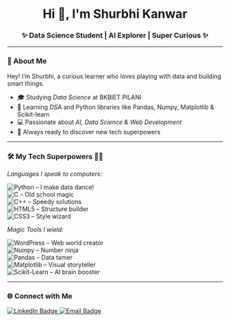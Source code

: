 <h1 align="center">Hi 👋, I'm Shurbhi Kanwar</h1>
<h3 align="center">✨ Data Science Student | AI Explorer | Super Curious ✨</h3>

---

### 🌟 About Me
Hey! I’m Shurbhi, a curious learner who loves playing with data and building smart things.  
- 🎓 Studying *Data Science* at BKBIET PILANI  
- 🌱 Learning *DSA* and Python libraries like Pandas, Numpy, Matplotlib & Scikit-learn  
- 💻 Passionate about *AI, Data Science & Web Development*  
- 🚀 Always ready to discover new tech superpowers  

---

### 🛠 My Tech Superpowers 🦸‍♀

*Languages I speak to computers:*  

![Python](https://img.shields.io/badge/Python-3776AB?style=for-the-badge&logo=python&logoColor=white) – I make data dance!  
![C](https://img.shields.io/badge/C-A8B9CC?style=for-the-badge&logo=c&logoColor=white) – Old school magic  
![C++](https://img.shields.io/badge/C++-00599C?style=for-the-badge&logo=cplusplus&logoColor=white) – Speedy solutions  
![HTML5](https://img.shields.io/badge/HTML5-E34F26?style=for-the-badge&logo=html5&logoColor=white) – Structure builder  
![CSS3](https://img.shields.io/badge/CSS3-1572B6?style=for-the-badge&logo=css3&logoColor=white) – Style wizard  

*Magic Tools I wield:*  

![WordPress](https://img.shields.io/badge/WordPress-21759B?style=for-the-badge&logo=wordpress&logoColor=white) – Web world creator  
![Numpy](https://img.shields.io/badge/Numpy-013243?style=for-the-badge&logo=numpy&logoColor=white) – Number ninja  
![Pandas](https://img.shields.io/badge/Pandas-150458?style=for-the-badge&logo=pandas&logoColor=white) – Data tamer  
![Matplotlib](https://img.shields.io/badge/Matplotlib-013243?style=for-the-badge&logo=plotly&logoColor=white) – Visual storyteller  
![Scikit-Learn](https://img.shields.io/badge/Scikit--Learn-F7931E?style=for-the-badge&logo=scikitlearn&logoColor=white) – AI brain booster  

---

### 🌐 Connect with Me
<p align="left">

  <a href="https://linkedin.com/in/shurbhi-kanwar-051880330" target="_blank" rel="noopener noreferrer" aria-label="Visit Shurbhi's LinkedIn profile">
    <img src="https://img.shields.io/badge/LinkedIn-0A66C2?style=for-the-badge&logo=linkedin&logoColor=white" alt="LinkedIn Badge" />
  </a>
  <a href="mailto:shurbhikanwar09@gmail.com" target="_blank" rel="noopener noreferrer" aria-label="Send an email to Shurbhi">
    <img src="https://img.shields.io/badge/Email-D14836?style=for-the-badge&logo=gmail&logoColor=white" alt="Email Badge" />
  </a>

</p>

<!--
**Surbhikanwar/Surbhikanwar** is a ✨ _special_ ✨ repository because its `README.md` (this file) appears on your GitHub profile.

Here are some ideas to get you started:

- 🔭 I’m currently working on ...
- 🌱 I’m currently learning ...
- 👯 I’m looking to collaborate on ...
- 🤔 I’m looking for help with ...
- 💬 Ask me about ...
- 📫 How to reach me: ...
- 😄 Pronouns: ...
- ⚡ Fun fact: ...
-->
